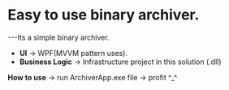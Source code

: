 # Easy to use binary archiver.

---Its a simple binary archiver.

* **UI** -> WPF(MVVM pattern uses).
* **Business Logic** -> Infrastructure project in this solution (.dll)

**How to use** -> run ArchiverApp.exe file -> profit ^_^
